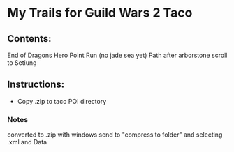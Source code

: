 # My Trails for Guild Wars 2  Taco

## Contents:
 End of Dragons Hero Point Run (no jade sea yet)
 Path after arborstone scroll to Setiung

## Instructions:
- Copy .zip to taco POI directory

### Notes
converted to .zip with windows send to "compress to folder" and selecting .xml and Data
